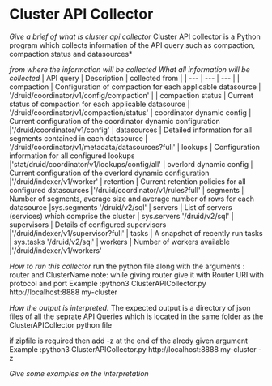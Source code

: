 # Cluster API Collector
_Give a brief of what is cluster api collector_
Cluster  API collector  is a Python program which collects information of the API query such as compaction, compaction status and datasources*


_from where the information will be collected_
_What all information will be collected_
| API query | Description | collected from |
| --- | --- | --- |
| compaction | Configuration of compaction for each applicable datasource | '/druid/coordinator/v1/config/compaction' |
| compaction status | Current status of compaction for each applicable datasource | '/druid/coordinator/v1/compaction/status'
| coordinator dynamic config | Current configuration of the coordinator dynamic configuration |'/druid/coordinator/v1/config'
| datasources | Detailed information for all segments contained in each datasource | '/druid/coordinator/v1/metadata/datasources?full'
| lookups | Configuration information for all configured lookups |'stat/druid/coordinator/v1/lookups/config/all'
| overlord dynamic config | Current configuration of the overlord dynamic configuration |'/druid/indexer/v1/worker'
| retention | Current retention policies for all configured datasources |'/druid/coordinator/v1/rules?full'
| segments | Number of segments, average size and average number of rows for each datasource |sys.segments     '/druid/v2/sql'
| servers | List of servers (services) which comprise the cluster | sys.servers  '/druid/v2/sql'
| supervisors | Details of configured supervisors |'/druid/indexer/v1/supervisor?full'
| tasks | A snapshot of recently run tasks | sys.tasks  '/druid/v2/sql'
| workers | Number of workers available |'/druid/indexer/v1/workers'

_How to run this collector_
run the python file along with the arguments : router and ClusterName
note: while giving router give it with Router URI with protocol and port
Example :python3 ClusterAPICollector.py http://localhost:8888 my-cluster

_How the output is interpreted._
The expected output is a directory of json files of all the seprate API  Queries 
which is located in the same folder as the ClusterAPICollector python file

if zipfile is required then add -z at the end of the alredy given argument
Example :python3 ClusterAPICollector.py http://localhost:8888 my-cluster -z

_Give some examples on the interpretation_
